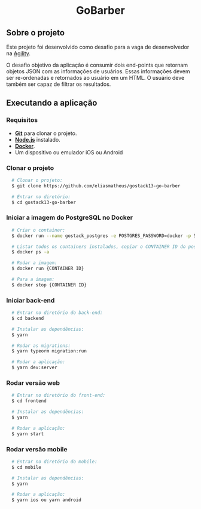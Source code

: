 <h1 align="center">
    GoBarber
</h1>

## Sobre o projeto

Este projeto foi desenvolvido como desafio para a vaga de desenvolvedor na [Agility](https://www.somosagility.com.br/). 

O desafio objetivo da aplicação é consumir dois end-points que retornam objetos JSON com as informações de usuários. Essas informações devem ser re-ordenadas e retornados ao usuário em um HTML. O usuário deve também ser capaz de filtrar os resultados.

## Executando a aplicação

### Requisitos
- [**Git**](https://git-scm.com/) para clonar o projeto.
- [**Node.js**](https://nodejs.org/en/) instalado.
- [**Docker**](https://www.docker.com/).
- Um dispositivo ou emulador iOS ou Android


### Clonar o projeto
``` bash
  # Clonar o projeto:
  $ git clone https://github.com/eliasmatheus/gostack13-go-barber

  # Entrar no diretório:
  $ cd gostack13-go-barber
```

### Iniciar a imagem do PostgreSQL no Docker
```bash
  # Criar o container:
  $ docker run --name gostack_postgres -e POSTGRES_PASSWORD=docker -p 5432:5432 -d postgres

  # Listar todos os containers instalados, copiar o CONTAINER ID do postgress:
  $ docker ps -a

  # Rodar a imagem:
  $ docker run {CONTAINER ID} 

  # Para a imagem:
  $ docker stop {CONTAINER ID} 
```

### Iniciar back-end
```bash
  # Entrar no diretório do back-end:
  $ cd backend

  # Instalar as dependências:
  $ yarn

  # Rodar as migrations:
  $ yarn typeorm migration:run

  # Rodar a aplicação:
  $ yarn dev:server
```

### Rodar versão web
```bash
  # Entrar no diretório do front-end:
  $ cd frontend

  # Instalar as dependências:
  $ yarn

  # Rodar a aplicação:
  $ yarn start
```

### Rodar versão mobile
```bash
  # Entrar no diretório do mobile:
  $ cd mobile

  # Instalar as dependências:
  $ yarn

  # Rodar a aplicação:
  $ yarn ios ou yarn android 
```
